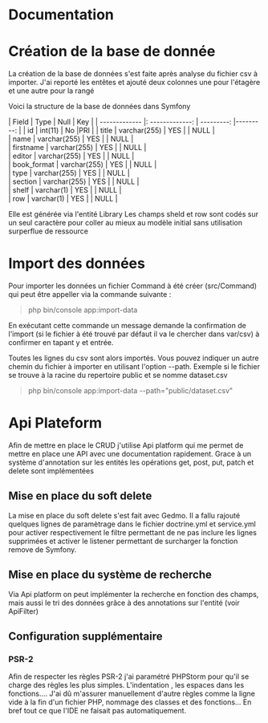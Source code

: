 # Documentation

# Création de la base de donnée

La création de la base de données s'est faite après analyse du fichier csv à importer. J'ai reporté les entêtes et ajouté
deux colonnes une pour l'étagère et une autre pour la rangé

Voici la structure de la base de données dans Symfony


| Field      |     Type    |   Null | Key |
| ------------- |: -------------: | ---------: |---------: |
| id            |        int(11)  |      No |PRI |
| title       | varchar(255) | YES  |     | NULL    |                
| name        | varchar(255) | YES  |     | NULL    |                
| firstname   | varchar(255) | YES  |     | NULL    |                
| editor      | varchar(255) | YES  |     | NULL    |                
| book_format | varchar(255) | YES  |     | NULL    |                
| type        | varchar(255) | YES  |     | NULL    |                
| section     | varchar(255) | YES  |     | NULL    |                
| shelf       | varchar(1)   | YES  |     | NULL    |                
| row         | varchar(1)   | YES  |     | NULL    |

                
Elle est générée via l'entité Library
Les champs sheld et row sont codés sur un seul caractère pour coller au mieux au modèle initial
sans utilisation surperflue de ressource

# Import des données

Pour importer les données un fichier Command à été créer (src/Command) qui peut être appeller via la commande suivante :

> php bin/console app:import-data

En exécutant cette commande un message demande la confirmation de l'import (si le fichier à été trouvé par défaut il va 
le chercher dans var/csv) à confirmer en tapant y et entrée.

Toutes les lignes du csv sont alors importés. Vous pouvez indiquer un autre chemin du fichier à importer en utilisant 
l'option --path. Exemple si le fichier se trouve à la racine du repertoire public et se nomme dataset.csv

> php bin/console app:import-data --path="public/dataset.csv"

# Api Plateform

Afin de mettre en place le CRUD j'utilise Api platform qui me permet de mettre en place une API avec une documentation 
rapidement. Grace à un système d'annotation sur les entités les opérations get, post, put, patch et delete sont implémentées

## Mise en place du soft delete

La mise en place du soft delete s'est fait avec Gedmo. Il a fallu rajouté quelques lignes de paramètrage dans le fichier
doctrine.yml et service.yml pour activer respectivement le filtre permettant de ne pas inclure les lignes supprimées et
activer le listener permettant de surcharger la fonction remove de Symfony.

## Mise en place du système de recherche

Via Api platform on peut implémenter la recherche en fonction des champs, mais aussi le tri des données grâce à des
annotations sur l'entité (voir ApiFilter)

## Configuration supplémentaire 

### PSR-2

Afin de respecter les règles PSR-2 j'ai paramétré PHPStorm pour qu'il se charge des règles les plus simples. L'indentation
, les espaces dans les fonctions.... J'ai dû m'assurer manuellement d'autre règles comme la ligne vide à la fin d'un fichier
PHP, nommage des classes et des fonctions... En bref tout ce que l'IDE ne faisait pas automatiquement.
